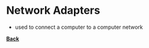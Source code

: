 # Network Adapters
- used to connect a computer to a computer network


**[Back](INTCOMPrelimCh5.md)**